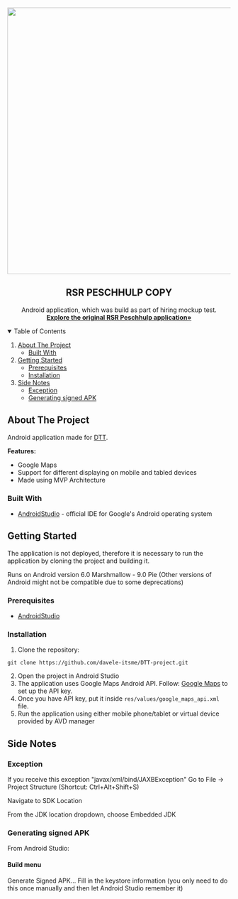 <!-- INTRODUCTION -->
<br />
<p align="center">
    <a href="https://play.google.com/store/apps/details?id=com.rsr.android">
    <img src="https://user-images.githubusercontent.com/42817904/116996726-28124280-acdc-11eb-8ba5-e536b1b6f859.jpg"  height="600">
    </a>
  <h2 align="center">RSR PESCHHULP COPY</h2>
  <p align="center">
    Android application, which was build as part of hiring mockup test.
    <br />
    <a href="https://play.google.com/store/apps/details?id=com.rsr.android"><strong>Explore the original RSR Peschhulp application»</strong></a>
    <br />
  </p>
</p>

<!-- TABLE OF CONTENTS -->
<details open="open">
  <summary>Table of Contents</summary>
  <ol>
    <li>
      <a href="#about-the-project">About The Project</a>
      <ul>
        <li><a href="#built-with">Built With</a></li>
      </ul>
    </li>
    <li>
      <a href="#getting-started">Getting Started</a>
      <ul>
        <li><a href="#prerequisites">Prerequisites</a></li>
        <li><a href="#installation">Installation</a></li>
      </ul>
    </li>
        <li>
      <a href="#side-notes">Side Notes</a>
      <ul>
        <li><a href="#exception">Exception</a></li>
        <li><a href="#Generating-signed-APK">Generating signed APK</a></li>
      </ul>
    </li>
  </ol>
</details>

<!-- ABOUT THE PROJECT -->
## About The Project

Android application made for [DTT](https://www.d-tt.nl/).

<strong>Features:</strong>
* Google Maps
* Support for different displaying on mobile and tabled devices
* Made using MVP Architecture

### Built With

* [AndroidStudio](https://developer.android.com/studio) - official IDE for Google's Android operating system

<!-- GETTING STARTED -->
## Getting Started

The application is not deployed, therefore it is necessary to run the application by cloning the project and building it.

Runs on Android version 6.0 Marshmallow - 9.0 Pie
(Other versions of Android might not be compatible due to some deprecations)

### Prerequisites

* [AndroidStudio](https://developer.android.com/studio)

### Installation

1. Clone the repository:
```
git clone https://github.com/davele-itsme/DTT-project.git
```
2. Open the project in Android Studio
3. The application uses Google Maps Android API. Follow: [Google Maps](https://developers.google.com/maps/documentation/android-sdk/start) to set up the API key.
4. Once you have API key, put it inside  `res/values/google_maps_api.xml` file.
5. Run the application using either mobile phone/tablet or virtual device provided by AVD manager

<!-- SIDE NOTES -->
## Side Notes

### Exception

If you receive this exception "javax/xml/bind/JAXBException"
Go to File -> Project Structure (Shortcut: Ctrl+Alt+Shift+S)

Navigate to SDK Location

From the JDK location dropdown, choose Embedded JDK

### Generating signed APK
From Android Studio:

#### Build menu
Generate Signed APK...
Fill in the keystore information (you only need to do this once manually and then let Android Studio remember it)

